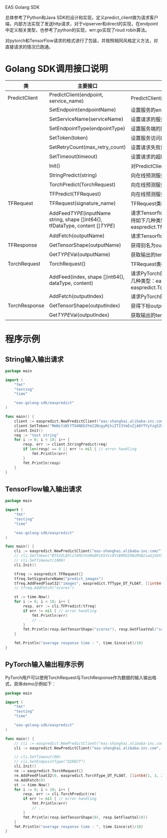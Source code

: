 EAS Golang SDK

总体参考了Python和Java SDK的设计和实现，定义predict_client做为请求客户端，内部方法实现了发送http请求，对于vipserver和direct的实现，在endpoint中定义相关类型，也参考了python的实现，wrr.go实现了roud robin算法。

对pytorch和TensorFlow请求的格式进行了包装，并按照相同风格定义方法，对直接请求的情况已跑通。


# Golang SDK调用接口说明

|类|主要接口|描述|
|-----|------|------|
|PredictClient|PredictClient(endpoint, service_name)|PredictClient类构造器，endpoint是服务端的endpoint地址，对于普通服务设置为默认网关endpoint，如eas-shanghai-intranet.alibaba-inc.com；service_name为服务名字；两个参数不可为空。|
||SetEndpoint(endpointName)|设置服务的endpoint，endpoint的说明见构造函数|
||SetServiceName(serviceName)|设置请求的服务名字|
||SetEndpointType(endpointType)|设置服务端的网关类型，支持默认网关("DEFAULT"或不设置），"VIPSERVER"，"DIRECT"，默认值为空|
||SetToken(token)|设置服务访问的token|
||SetRetryCount(max_retry_count)|设置请求失败重试次数，默认为5；该参数非常重要，对于服务端进程异常或机器异常或网关长连接断开等情况带来的个别请求失败，均需由客户端来重试解决，请勿将其设置为0|
||SetTimeout(timeout)|设置请求的超时时间，单位为ms，默认为5000|
||Init() |对PredictClient对象进行初始化，在上述设置参数的函数执行完成后，同样需要调用Init()函数才会生效|
||StringPredict(string)|向在线预测服务提交一个预测请求，request对象是string，返回也为string|
||TorchPredict(TorchRequest)|向在线预测服务提交一个预测请求，request对象是TorchRequest类，返回为对应的TorchResponse|
||TFPredict(TFRequest)|向在线预测服务提交一个预测请求，request对象是TFRequest类，返回为对应的TFResponse|
|TFRequest|TFRequest(signature_name)|TFRequest类构建方法，输入为要请求模型的signature_name|
||AddFeed$TYPE$(inputName string, shape []int64{}, tfDataType, content []$TYPE$)|请求Tensorflow的在线预测服务模型时，设置需要输入的Tensor，inputName表示输入Tensor的别名，tfDataType表示输入Tensor的DataType， shape表示输入Tensor的TensorShape，content表示输入Tensor的内容（一维数组展开表示）。DataType支持如下几种类型：easpredict.TfType_DT_FLOAT,easpredict.TfType_DT_DOUBLE,easpredict.TfType_DT_INT8,easpredict.TfType_DT_INT16,easpredict.TfType_DT_INT32,easpredict.TfType_DT_INT64,easpredict.TfType_DT_STRING,easpredict.TfType_DT_BOOL|
||AddFetch(outputName)|请求Tensorflow的在线预测服务模型时，设置需要输出的Tensor的别名，对于savedmodel模型该参数可选，若不设置，则输出所有的outputs，对于frozen model该参数必选|
|TFResponse|GetTensorShape(outputName)|获得别名为ouputname的输出Tensor的TensorShape|
||Get$TYPE$Val(outputName)|获取输出的tensor的数据向量，输出结果以一维数组的形式保存，可配套使用GetTensorShape()获取对应的tensor的shape，将其还原成所需的多维tensor, 其中$TYPE$可选Float, Double, Int, Int64, String, Bool|
|TorchRequest|TorchRequest()|TFRequest类构建方法|
||AddFeed(index, shape []int64{}, dataType, content)|请求PyTorch的在线预测服务模型时，设置需要输入的Tensor，index表示要输入的tensor的下标，dataType表示输入Tensor的DataType， shape表示输入Tensor的TensorShape，content表示输入Tensor的内容（一维数组展开表示）。DataType支持如下几种类型：easpredict.TorchType_DT_FLOAT, easpredict.TorchType_DT_DOUBLE, easpredict.TorchType_DT_INT32, easpredict.TorchType_DT_UINT8, easpredict.TorchType_DT_INT16, easpredict.TorchType_DT_INT8, easpredict.TorchType_DT_INT64, |
||AddFetch(outputIndex)|请求PyTorch的在线预测服务模型时，设置需要输出的Tensor的index，可选，若不设置，则输出所有的outputs|
|TorchResponse|GetTensorShape(outputIndex)|获得下标outputIndex的输出Tensor的TensorShape|
||Get$TYPE$Val(outputIndex)|获取输出的tensor的数据向量，输出结果以一维数组的形式保存，可配套使用GetTensorShape()获取对应的tensor的shape，将其还原成所需的多维tensor, $TYPE$可选Float, Double, Int, Int64|

# 程序示例


## String输入输出请求

```go
package main 

import (
	"fmt"
	"testing"
	"time"

	"eas-golang-sdk/easpredict"
)

func main() {
	client := easpredict.NewPredictClient("eas-shanghai.alibaba-inc.com", "randsleep_multi_instance")
	client.SetToken("MmNiYzNlYTU4NDU3YmI2NzgyMjhiZTI3YmExZjA0YTYyYzg5ZmI0MQ==")
	client.Init()
	req := "test string"
	for i := 0; i < 10; i++ {
		resp, err := client.StringPredict(req)
		if len(resp) == 0 || err != nil { // error handling
			fmt.Println(err)
		}
		fmt.Println(resp)
	}
}
```

## TensorFlow输入输出请求

```go
package main 

import (
	"fmt"
	"testing"
	"time"

	"eas-golang-sdk/easpredict"
)

func main() {
	cli := easpredict.NewPredictClient("eas-shanghai.alibaba-inc.com/", "tf_gosdk_test")
	// cli.SetToken("BTX3ZLQ5lzlkMzYnnMo0PzV5Yzc0YzB9M3ZhNzM5B2iwUjU4Y2MwXA==")
	// cli.SetTimeout(1000)
	cli.Init()

	tfreq := easpredict.TFRequest{}
	tfreq.SetSignatureName("predict_images")
	tfreq.AddFeedFloat32("images", easpredict.TfType_DT_FLOAT, []int64{1, 784}, make([]float32, 784))
	// tfreq.AddFetch("scores")

	st := time.Now()
	for i := 0; i < 10; i++ {
		resp, err := cli.TFPredict(tfreq)
		if err != nil { // error handling
			fmt.Println(err)
			// ...
		}
        fmt.Println(resp.GetTensorShape("scores"), resp.GetFloatVal("scores"))
	}

	fmt.Println("average response time : ", time.Since(st)/10)
}
```


## PyTorch输入输出程序示例
PyTorch用户可以使用TorchRequest与TorchResponse作为数据的输入输出格式，具体demo示例如下：

```go
package main 

import (
	"fmt"
	"testing"
	"time"

	"eas-golang-sdk/easpredict"
)

func main() {
	// cli := easpredict.NewPredictClient("eas-shanghai.alibaba-inc.com", "pytorch-wl-gosdktest")
	cli := easpredict.NewPredictClient("eas-shanghai.alibaba-inc.com", "pytorch_gpu_wl")

	// cli.SetTimeout(00)
	// cli.SetEndpointType("DIRECT")
	cli.Init()
	re := easpredict.TorchRequest{}
	re.AddFeedFloat32(0, easpredict.TorchType_DT_FLOAT, []int64{1, 3, 224, 224}, make([]float32, 150528))
	re.AddFetch(0)
	st := time.Now()
	for i := 0; i < 10; i++ {
		resp, err := cli.TorchPredict(re)
		if err != nil { // error handling
			fmt.Println(err)
			// ...
		}
		fmt.Println(resp.GetTensorShape(0), resp.GetFloatVal(0))
	}
	fmt.Println("average response time : ", time.Since(st)/10)
}
```
